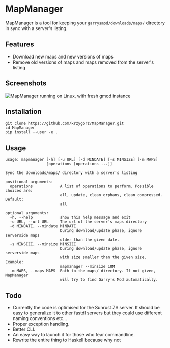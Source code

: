 # MapManager
MapManager is a tool for keeping your `garrysmod/downloads/maps/` directory in sync with a server's listing.
## Features
* Download new maps and new versions of maps
* Remove old versions of maps and maps removed from the server's listing
## Screenshots
![](https://i.imgur.com/POssDOr.png "MapManager running on Linux, with fresh gmod instance")
## Installation
```
git clone https://github.com/krzygorz/MapManager.git
cd MapManager
pip install --user -e .
```
## Usage
```
usage: mapmanager [-h] [-u URL] [-d MINDATE] [-s MINSIZE] [-m MAPS]
                  [operations [operations ...]]

Sync the downloads/maps/ directory with a server's listing

positional arguments:
  operations            A list of operations to perform. Possible choices are:
                        all, update, clean_orphans, clean_compressed. Default:
                        all

optional arguments:
  -h, --help            show this help message and exit
  -u URL, --url URL     The url of the server's maps directory
  -d MINDATE, --mindate MINDATE
                        During download/update phase, ignore serverside maps
                        older than the given date.
  -s MINSIZE, --minsize MINSIZE
                        During download/update phase, ignore serverside maps
                        with size smaller than the given size. Example:
                        mapmanager --minsize 10M
  -m MAPS, --maps MAPS  Path to the maps/ directory. If not given, MapManager
                        will try to find Garry's Mod automatically.
```
## Todo
* Currently the code is optimised for the Sunrust ZS server. It should be easy to generalize it to other fastdl servers but they could use different naming conventions etc...
* Proper exception handling.
* Better CLI.
* An easy way to launch it for those who fear commandline.
* Rewrite the entire thing to Haskell because why not
